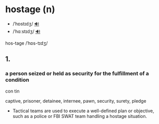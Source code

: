 # hostage (n)

- /ˈhɒstɪdʒ/ [🔊](https://www.oxfordlearnersdictionaries.com/media/english/uk_pron/h/hos/hosta/hostage__gb_1.mp3)
- /ˈhɑːstɪdʒ/ [🔊](https://www.oxfordlearnersdictionaries.com/media/english/us_pron/h/hos/hosta/hostage__us_1.mp3)

hos-tage /ˈhɒs-tɪdʒ/

## 1.

### a person seized or held as security for the fulfillment of a condition

con tin

captive, prisoner, detainee, internee, pawn, security, surety, pledge

- Tactical teams are used to execute a well-defined plan or objective, such as a police or FBI SWAT team handling a hostage situation.